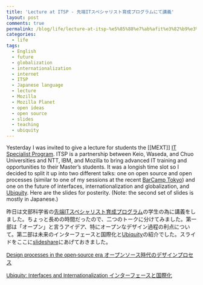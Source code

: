 ```yaml
---
title: 'Lecture at ITSP - 先端ITスペシャリスト育成プログラムにて講義'
layout: post
comments: true
permalink: /blog/life/lecture-at-itsp-%e5%85%88%e7%ab%afit%e3%82%b9%e3%83%9a%e3%82%b7%e3%83%a3%e3%83%aa%e3%82%b9%e3%83%88%e8%82%b2%e6%88%90%e3%83%97%e3%83%ad%e3%82%b0%e3%83%a9%e3%83%a0%e3%81%ab%e3%81%a6%e8%ac%9b%e7%be%a9/
categories:
  - life
tags:
  - English
  - future
  - globalization
  - internationalization
  - internet
  - ITSP
  - Japanese language
  - lecture
  - Mozilla
  - Mozilla Planet
  - open ideas
  - open source
  - slides
  - teaching
  - ubiquity
---
```

Yesterday I was invited to give a lecture for students the [[MEXT]] [IT Specialist Program][1]. ITSP is a partnership between Keio, Waseda, and Chuo Universities and NTT, IBM, and Mozilla to bring advanced IT training and opportunities to their Master&#8217;s students. It was a longish time slot so I decided to split it up into two different talks: one on open source and open processes (similar to one of my sessions at the recent [BarCamp Tokyo][2]) and one on the future of interfaces, internationalization and globalization, and [Ubiquity][3]. Here are the slides for posterity. (Note: the second set of slides is mostly in Japanese.)

昨日は文部科学省の[先端ITスペシャリスト育成プログラム][1]の学生の為に講義をしました。ちょっと長めの時間だったので、二つのトークに分けてみました。第一部は「オープン」と言うアイデア、特にオープンなデザイン過程の利点について。第二部は未来のインターフェースと国際化と[Ubiquity][3]の紹介でした。スライドをここに[slideshare][4]にあげておきました。

<a style="font:14px Helvetica,Arial,Sans-serif;display:block;margin:12px 0 3px 0;text-decoration:underline;" href="http://www.slideshare.net/mitcho/design-processes-in-the-opensource-era?type=presentation" title="Design processes in the open-source era オープンソース時代のデザインプロセス">Design processes in the open-source era オープンソース時代のデザインプロセス</a>

<a style="font:14px Helvetica,Arial,Sans-serif;display:block;margin:12px 0 3px 0;text-decoration:underline;" href="http://www.slideshare.net/mitcho/ubiquity-interfaces-and-internationalization?type=powerpoint" title="Ubiquity: Interfaces and Internationalization インターフェースと国際化">Ubiquity: Interfaces and Internationalization インターフェースと国際化</a>

 [1]: http://itsp.keio.ac.jp/
 [2]: http://mitcho.com/blog/life/notes-from-barcamp-tokyo-2009/
 [3]: http://ubiquity.mozilla.com
 [4]: http://slideshare.net/mitcho/